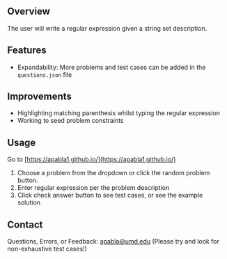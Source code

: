## Overview
The user will write a regular expression given a string set description.

## Features
- Expandability: More problems and test cases can be added in the `questions.json` file

## Improvements
- Highlighting matching parenthesis whilst typing the regular expression
- Working to seed problem constraints

## Usage
Go to [https://apabla1.github.io/](https://apabla1.github.io/)
1. Choose a problem from the dropdown or click the random problem button.
2. Enter regular expression per the problem description
3. Click check answer button to see test cases, or see the example solution

## Contact
Questions, Errors, or Feedback: apabla@umd.edu
(Please try and look for non-exhaustive test cases!)
